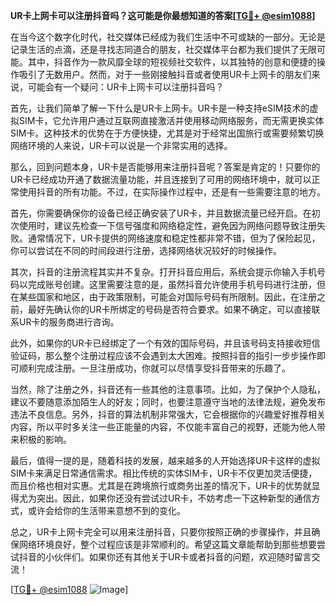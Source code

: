 **UR卡上网卡可以注册抖音吗？这可能是你最想知道的答案[[TG💪+ @esim1088](https://t.me/s/esim1088)]**

在当今这个数字化时代，社交媒体已经成为我们生活中不可或缺的一部分。无论是记录生活的点滴，还是寻找志同道合的朋友，社交媒体平台都为我们提供了无限可能。其中，抖音作为一款风靡全球的短视频社交软件，以其独特的创意和便捷的操作吸引了无数用户。然而，对于一些刚接触抖音或者使用UR卡上网卡的朋友们来说，可能会有一个疑问：UR卡上网卡可以注册抖音吗？

首先，让我们简单了解一下什么是UR卡上网卡。UR卡是一种支持eSIM技术的虚拟SIM卡，它允许用户通过互联网直接激活并使用移动网络服务，而无需更换实体SIM卡。这种技术的优势在于方便快捷，尤其是对于经常出国旅行或需要频繁切换网络环境的人来说，UR卡可以说是一个非常实用的选择。

那么，回到问题本身，UR卡是否能够用来注册抖音呢？答案是肯定的！只要你的UR卡已经成功开通了数据流量功能，并且连接到了可用的网络环境中，就可以正常使用抖音的所有功能。不过，在实际操作过程中，还是有一些需要注意的地方。

首先，你需要确保你的设备已经正确安装了UR卡，并且数据流量已经开启。在初次使用时，建议先检查一下信号强度和网络稳定性，避免因为网络问题导致注册失败。通常情况下，UR卡提供的网络速度和稳定性都非常不错，但为了保险起见，你可以尝试在不同的时间段进行注册，选择网络状况较好的时候操作。

其次，抖音的注册流程其实并不复杂。打开抖音应用后，系统会提示你输入手机号码以完成账号创建。这里需要注意的是，虽然抖音允许使用手机号码进行注册，但在某些国家和地区，由于政策限制，可能会对国际号码有所限制。因此，在注册之前，最好先确认你的UR卡所绑定的号码是否符合要求。如果不确定，可以直接联系UR卡的服务商进行咨询。

此外，如果你的UR卡已经绑定了一个有效的国际号码，并且该号码支持接收短信验证码，那么整个注册过程应该不会遇到太大困难。按照抖音的指引一步步操作即可顺利完成注册。一旦注册成功，你就可以尽情享受抖音带来的乐趣了。

当然，除了注册之外，抖音还有一些其他的注意事项。比如，为了保护个人隐私，建议不要随意添加陌生人的好友；同时，也要注意遵守当地的法律法规，避免发布违法不良信息。另外，抖音的算法机制非常强大，它会根据你的兴趣爱好推荐相关内容，所以平时多关注一些正能量的内容，不仅能丰富自己的视野，还能为他人带来积极的影响。

最后，值得一提的是，随着科技的发展，越来越多的人开始选择UR卡这样的虚拟SIM卡来满足日常通信需求。相比传统的实体SIM卡，UR卡不仅更加灵活便捷，而且价格也相对实惠。尤其是在跨境旅行或商务出差的情况下，UR卡的优势就显得尤为突出。因此，如果你还没有尝试过UR卡，不妨考虑一下这种新型的通信方式，或许会给你的生活带来意想不到的变化。

总之，UR卡上网卡完全可以用来注册抖音，只要你按照正确的步骤操作，并且确保网络环境良好，整个过程应该是非常顺利的。希望这篇文章能帮助到那些想要尝试抖音的小伙伴们。如果你还有其他关于UR卡或者抖音的问题，欢迎随时留言交流！

[[TG💪+ @esim1088](https://t.me/s/esim1088) ![Image](https://i.postimg.cc/4NQfJmqS/Snipaste-2025-05-13-00-14-12.png)]